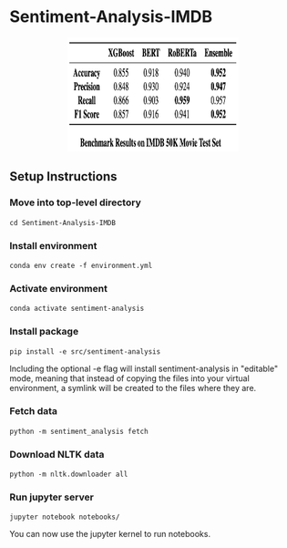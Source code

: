 # Sentiment-Analysis-IMDB

<p align="center">
  <img src="/notebooks/images/results.png" width="300" height="200" />
</p>

## Setup Instructions

### Move into top-level directory
```
cd Sentiment-Analysis-IMDB
```

### Install environment
```
conda env create -f environment.yml
```

### Activate environment
```
conda activate sentiment-analysis
```

### Install package
```
pip install -e src/sentiment-analysis
```
Including the optional -e flag will install sentiment-analysis in "editable" mode, meaning that instead of copying the files into your virtual environment, a symlink will be created to the files where they are.

### Fetch data
```
python -m sentiment_analysis fetch
```

### Download NLTK data
```
python -m nltk.downloader all
```

### Run jupyter server
```
jupyter notebook notebooks/
```

You can now use the jupyter kernel to run notebooks.
